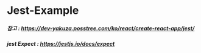 # Jest-Example
##### 참고 : https://dev-yakuza.posstree.com/ko/react/create-react-app/jest/
##### jest Expect : https://jestjs.io/docs/expect
